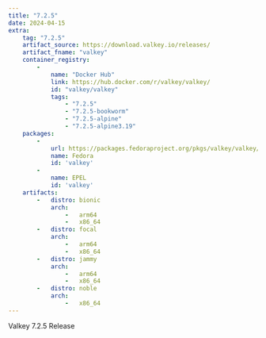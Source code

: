 ```yaml
---
title: "7.2.5"
date: 2024-04-15
extra:
    tag: "7.2.5"
    artifact_source: https://download.valkey.io/releases/
    artifact_fname: "valkey"
    container_registry:
        - 
            name: "Docker Hub"
            link: https://hub.docker.com/r/valkey/valkey/
            id: "valkey/valkey"
            tags:
                - "7.2.5"
                - "7.2.5-bookworm"
                - "7.2.5-alpine"
                - "7.2.5-alpine3.19"
    packages:
        -
            url: https://packages.fedoraproject.org/pkgs/valkey/valkey/
            name: Fedora
            id: 'valkey'
        -
            name: EPEL
            id: 'valkey'
    artifacts:
        -   distro: bionic
            arch: 
                -   arm64
                -   x86_64
        -   distro: focal
            arch:
                -   arm64
                -   x86_64
        -   distro: jammy
            arch:
                -   arm64
                -   x86_64
        -   distro: noble
            arch:
                -   x86_64
---
```


Valkey 7.2.5 Release
